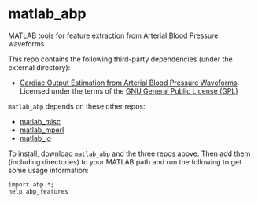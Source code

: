 matlab_abp
==========

MATLAB tools for feature extraction from Arterial Blood Pressure waveforms

This repo contains the following third-party dependencies (under the external
 directory):

* [Cardiac Output Estimation from Arterial Blood Pressure Waveforms](http://www.physionet.org/physiotools/cardiac-output/). 
Licensed under the terms of the [GNU General Public License (GPL)](http://www.fsf.org/copyleft/gpl.html)

`matlab_abp` depends on these other repos:
 
 * [matlab_misc](https://github.com/germangh/matlab_misc)
 * [matlab_mperl](https://github.com/germangh/matlab_mperl)
 * [matlab_io](https://github.com/germangh/matlab_io)
 
To install, download `matlab_abp` and the three repos above. Then add them 
(including directories) to your MATLAB path and run the following to get 
some usage information:

    import abp.*;
	help abp_features

